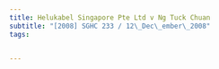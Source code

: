 ```yaml
---
title: Helukabel Singapore Pte Ltd v Ng Tuck Chuan 
subtitle: "[2008] SGHC 233 / 12\_Dec\_ember\_2008"
tags:


---
```



